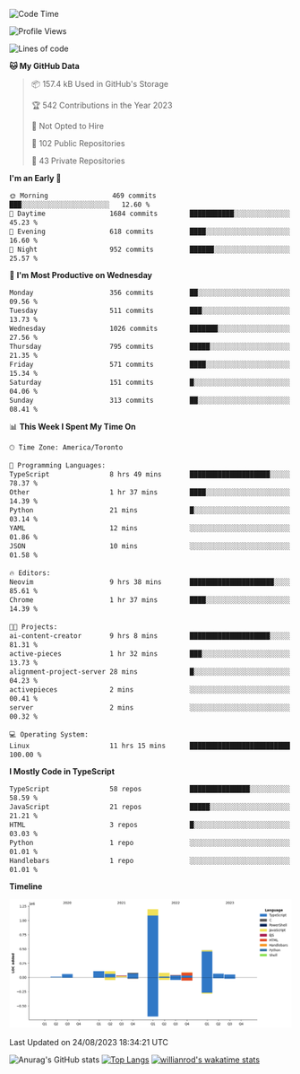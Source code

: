 <!--START_SECTION:waka-->
![Code Time](http://img.shields.io/badge/Code%20Time-489%20hrs%2052%20mins-blue)

![Profile Views](http://img.shields.io/badge/Profile%20Views-0-blue)

![Lines of code](https://img.shields.io/badge/From%20Hello%20World%20I%27ve%20Written-2.4%20million%20lines%20of%20code-blue)

**🐱 My GitHub Data** 

> 📦 157.4 kB Used in GitHub's Storage 
 > 
> 🏆 542 Contributions in the Year 2023
 > 
> 🚫 Not Opted to Hire
 > 
> 📜 102 Public Repositories 
 > 
> 🔑 43 Private Repositories 
 > 
**I'm an Early 🐤** 

```text
🌞 Morning                469 commits         ███░░░░░░░░░░░░░░░░░░░░░░   12.60 % 
🌆 Daytime                1684 commits        ███████████░░░░░░░░░░░░░░   45.23 % 
🌃 Evening                618 commits         ████░░░░░░░░░░░░░░░░░░░░░   16.60 % 
🌙 Night                  952 commits         ██████░░░░░░░░░░░░░░░░░░░   25.57 % 
```
📅 **I'm Most Productive on Wednesday** 

```text
Monday                   356 commits         ██░░░░░░░░░░░░░░░░░░░░░░░   09.56 % 
Tuesday                  511 commits         ███░░░░░░░░░░░░░░░░░░░░░░   13.73 % 
Wednesday                1026 commits        ███████░░░░░░░░░░░░░░░░░░   27.56 % 
Thursday                 795 commits         █████░░░░░░░░░░░░░░░░░░░░   21.35 % 
Friday                   571 commits         ████░░░░░░░░░░░░░░░░░░░░░   15.34 % 
Saturday                 151 commits         █░░░░░░░░░░░░░░░░░░░░░░░░   04.06 % 
Sunday                   313 commits         ██░░░░░░░░░░░░░░░░░░░░░░░   08.41 % 
```


📊 **This Week I Spent My Time On** 

```text
🕑︎ Time Zone: America/Toronto

💬 Programming Languages: 
TypeScript               8 hrs 49 mins       ████████████████████░░░░░   78.37 % 
Other                    1 hr 37 mins        ████░░░░░░░░░░░░░░░░░░░░░   14.39 % 
Python                   21 mins             █░░░░░░░░░░░░░░░░░░░░░░░░   03.14 % 
YAML                     12 mins             ░░░░░░░░░░░░░░░░░░░░░░░░░   01.86 % 
JSON                     10 mins             ░░░░░░░░░░░░░░░░░░░░░░░░░   01.58 % 

🔥 Editors: 
Neovim                   9 hrs 38 mins       █████████████████████░░░░   85.61 % 
Chrome                   1 hr 37 mins        ████░░░░░░░░░░░░░░░░░░░░░   14.39 % 

🐱‍💻 Projects: 
ai-content-creator       9 hrs 8 mins        ████████████████████░░░░░   81.31 % 
active-pieces            1 hr 32 mins        ███░░░░░░░░░░░░░░░░░░░░░░   13.73 % 
alignment-project-server 28 mins             █░░░░░░░░░░░░░░░░░░░░░░░░   04.23 % 
activepieces             2 mins              ░░░░░░░░░░░░░░░░░░░░░░░░░   00.41 % 
server                   2 mins              ░░░░░░░░░░░░░░░░░░░░░░░░░   00.32 % 

💻 Operating System: 
Linux                    11 hrs 15 mins      █████████████████████████   100.00 % 
```

**I Mostly Code in TypeScript** 

```text
TypeScript               58 repos            ███████████████░░░░░░░░░░   58.59 % 
JavaScript               21 repos            █████░░░░░░░░░░░░░░░░░░░░   21.21 % 
HTML                     3 repos             █░░░░░░░░░░░░░░░░░░░░░░░░   03.03 % 
Python                   1 repo              ░░░░░░░░░░░░░░░░░░░░░░░░░   01.01 % 
Handlebars               1 repo              ░░░░░░░░░░░░░░░░░░░░░░░░░   01.01 % 
```



**Timeline**

![Lines of Code chart](https://raw.githubusercontent.com/wise-introvert/wise-introvert/master/assets/bar_graph.png)


 Last Updated on 24/08/2023 18:34:21 UTC
<!--END_SECTION:waka-->

![Anurag's GitHub stats](https://github-readme-stats.vercel.app/api?username=wise-introvert&count_private=true&show_icons=true)
[![Top Langs](https://github-readme-stats.vercel.app/api/top-langs/?username=wise-introvert&langs_count=10)](https://github.com/anuraghazra/github-readme-stats)
[![willianrod's wakatime stats](https://github-readme-stats.vercel.app/api/wakatime?username=wiseintrovert)](https://github.com/anuraghazra/github-readme-stats)
